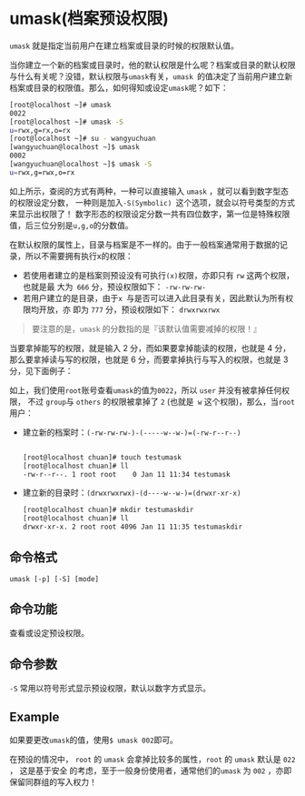 # umask(档案预设权限)

`umask` 就是指定当前用户在建立档案或目录的时候的权限默认值。

当你建立一个新的档案或目录时，他的默认权限是什么呢？档案或目录的默认权限与什么有关呢？没错，默认权限与`umask`有关，`umask `的值决定了当前用户建立新档案或目录的权限值。那么，如何得知或设定`umask`呢？如下：


```bash
[root@localhost ~]# umask
0022
[root@localhost ~]# umask -S
u=rwx,g=rx,o=rx
[root@localhost ~]# su - wangyuchuan
[wangyuchuan@localhost ~]$ umask
0002
[wangyuchuan@localhost ~]$ umask -S
u=rwx,g=rwx,o=rx
```

如上所示，查阅的方式有两种，一种可以直接输入 `umask` ，就可以看到数字型态的权限设定分数， 一种则是加入`-S(Symbolic) `这个选项，就会以符号类型的方式来显示出权限了！ 数字形态的权限设定分数一共有四位数字，第一位是特殊权限值，后三位分别是`u,g,o`的分数值。

在默认权限的属性上，目录与档案是不一样的。由于一般档案通常用于数据的记录，所以不需要拥有执行x的权限：

* 若使用者建立的是档案则预设没有可执行`(x)`权限，亦即只有 `rw` 这两个权限，也就是最 大为` 666` 分，预设权限如下：
`-rw-rw-rw-`
* 若用户建立的是目录，由于`x `与是否可以进入此目录有关，因此默认为所有权限均开放，亦 即为 `777` 分，预设权限如下：
`drwxrwxrwx`
> 要注意的是，`umask` 的分数指的是『该默认值需要减掉的权限！』

当要拿掉能写的权限，就是输入 2 分，而如果要拿掉能读的权限，也就是 4 分， 那么要拿掉读与写的权限，也就是 6 分，而要拿掉执行与写入的权限，也就是 3 分，见下面例子：

如上，我们使用`root`账号查看`umask`的值为`0022`，所以 `user` 并没有被拿掉任何权限， 不过 `group`与 `others` 的权限被拿掉了 `2` (也就是` w` 这个权限)，那么，当`root`用户：
* 建立新的档案时：`(-rw-rw-rw-)-(-----w--w-)=(-rw-r--r--)`

	```bash

	[root@localhost chuan]# touch testumask
	[root@localhost chuan]# ll
	-rw-r--r--. 1 root root    0 Jan 11 11:34 testumask
	```

* 建立新的目录时：`(drwxrwxrwx)-(d----w--w-)=(drwxr-xr-x)`

	```bash
	[root@localhost chuan]# mkdir testumaskdir
	[root@localhost chuan]# ll
	drwxr-xr-x. 2 root root 4096 Jan 11 11:35 testumaskdir
	```

## 命令格式
`umask [-p] [-S] [mode]`

## 命令功能
查看或设定预设权限。
## 命令参数
`-S` 常用以符号形式显示预设权限，默认以数字方式显示。
## Example
如果要更改`umask`的值，使用`$ umask 002`即可。

在预设的情况中， `root` 的 `umask` 会拿掉比较多的属性，`root` 的 `umask` 默认是 `022` ， 这是基于安全 的考虑，至于一般身份使用者，通常他们的`umask` 为 `002` ，亦即保留同群组的写入权力！